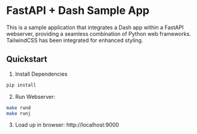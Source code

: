# FastAPI + Dash Sample App
This is a sample application that integrates a Dash app within a FastAPI webserver, providing a seamless combination of Python web frameworks. TailwindCSS has been integrated for enhanced styling.

## Quickstart

1. Install Dependencies
```bash
pip install
```
2. Run Webserver:
```bash
make rund
make runj
```
3. Load up in browser: http://localhost:9000
